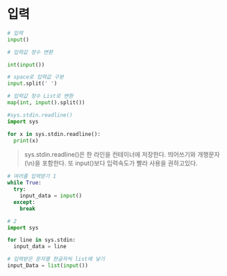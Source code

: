 # 입력

```python
# 입력
input()

# 입력값 정수 변환

int(input())

# space로 입력값 구분
input.split(' ')

# 입력값 정수 List로 변환
map(int, input().split())

#sys.stdin.readline()
import sys

for x in sys.stdin.readline():
  print(x)
```

> sys.stdin.readline()은 한 라인을 컨테이너에 저장한다. 띄어쓰기와 개행문자(\n)을 포함한다. 또 input()보다 입력속도가 빨라 사용을 권하고있다.

```python
# 여러줄 입력받기 1
while True:
  try:
    input_data = input()
  except:
    break

# 2
import sys

for line in sys.stdin:
  input_data = line
```

```python
# 입력받은 문자열 한글자씩 list에 넣기
input_Data = list(input())
```
